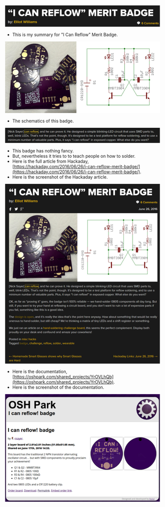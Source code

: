![./20161107-0034-gmt+2-brp-state-of-the-art-i-can-reflow-merit-badge-1.png](./20161107-0034-gmt+2-brp-state-of-the-art-i-can-reflow-merit-badge-1.png)

* This is my summary for "I Can Reflow" Merit Badge.

![./20161107-0034-gmt+2-brp-state-of-the-art-i-can-reflow-merit-badge-2.png](./20161107-0034-gmt+2-brp-state-of-the-art-i-can-reflow-merit-badge-2.png)

* The schematics of this badge.

![./20161107-0034-gmt+2-brp-state-of-the-art-i-can-reflow-merit-badge-3.png](./20161107-0034-gmt+2-brp-state-of-the-art-i-can-reflow-merit-badge-3.png)

* This badge has nothing fancy.
* But, nevertheless it tries to to teach people on how to solder.
* Here is the full article from Hackaday, [https://hackaday.com/2016/06/26/i-can-reflow-merit-badge/](https://hackaday.com/2016/06/26/i-can-reflow-merit-badge/).
* Here is the screenshot of the Hackaday article.

![./20161107-0034-gmt+2-brp-state-of-the-art-i-can-reflow-merit-badge-4.png](./20161107-0034-gmt+2-brp-state-of-the-art-i-can-reflow-merit-badge-4.png)

* Here is the documentation, [https://oshpark.com/shared_projects/YrOVLhQb](https://oshpark.com/shared_projects/YrOVLhQb).
* Here is the screenshot of the documentation.

![./20161107-0034-gmt+2-brp-state-of-the-art-i-can-reflow-merit-badge-5.png](./20161107-0034-gmt+2-brp-state-of-the-art-i-can-reflow-merit-badge-5.png)